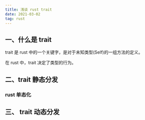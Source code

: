 ```yaml
---
title: 浅谈 rust trait
date: 2021-03-02
tag: rust
---
```


## 一、什么是 trait
trait 是 rust 中的一个关键字，是对于未知类型(Self)的一组方法的定义。

在 rust 中，trait 决定了类型的行为。

## 二、trait 静态分发

### rust 单态化



## 三、 trait 动态分发




